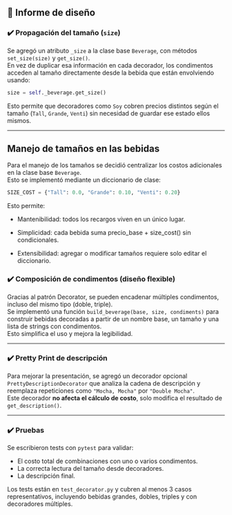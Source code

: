 
## 📝 Informe de diseño

### ✔️ Propagación del tamaño (`size`)

Se agregó un atributo `_size` a la clase base `Beverage`, con métodos `set_size(size)` y `get_size()`.  
En vez de duplicar esa información en cada decorador, los condimentos acceden al tamaño directamente desde la bebida que están envolviendo usando:

```python
size = self._beverage.get_size()
```

Esto permite que decoradores como `Soy` cobren precios distintos según el tamaño (`Tall`, `Grande`, `Venti`) sin necesidad de guardar ese estado ellos mismos.

---

## Manejo de tamaños en las bebidas

Para el manejo de los tamaños se decidió centralizar los costos adicionales en la clase base `Beverage`.  
Esto se implementó mediante un diccionario de clase:

```python
SIZE_COST = {"Tall": 0.0, "Grande": 0.10, "Venti": 0.20}
```
Esto permite:

- Mantenibilidad: todos los recargos viven en un único lugar.

- Simplicidad: cada bebida suma precio_base + size_cost() sin condicionales.

- Extensibilidad: agregar o modificar tamaños requiere solo editar el diccionario.

### ✔️ Composición de condimentos (diseño flexible)

Gracias al patrón Decorator, se pueden encadenar múltiples condimentos, incluso del mismo tipo (doble, triple).  
Se implementó una función `build_beverage(base, size, condiments)` para construir bebidas decoradas a partir de un nombre base, un tamaño y una lista de strings con condimentos.  
Esto simplifica el uso y mejora la legibilidad.

---

### ✔️ Pretty Print de descripción

Para mejorar la presentación, se agregó un decorador opcional `PrettyDescriptionDecorator` que analiza la cadena de descripción y reemplaza repeticiones como `"Mocha, Mocha"` por `"Double Mocha"`.  
Este decorador **no afecta el cálculo de costo**, solo modifica el resultado de `get_description()`.

---

### ✔️ Pruebas

Se escribieron tests con `pytest` para validar:
- El costo total de combinaciones con uno o varios condimentos.
- La correcta lectura del tamaño desde decoradores.
- La descripción final.

Los tests están en `test_decorator.py` y cubren al menos 3 casos representativos, incluyendo bebidas grandes, dobles, triples y con decoradores múltiples.
